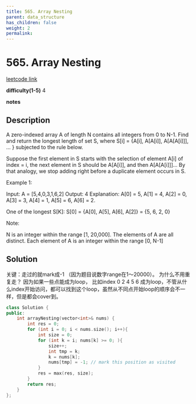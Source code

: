 ```yaml
---
title: 565. Array Nesting
parent: data_structure
has_children: false
weight: 2
permalink: 
---
```

# 565. Array Nesting
[leetcode link](https://leetcode.com/problems/array-nesting/)

**difficulty(1-5)** 
4

**notes**   


## Description
A zero-indexed array A of length N contains all integers from 0 to N-1. Find and return the longest length of set S, where S[i] = {A[i], A[A[i]], A[A[A[i]]], ... } subjected to the rule below.

Suppose the first element in S starts with the selection of element A[i] of index = i, the next element in S should be A[A[i]], and then A[A[A[i]]]… By that analogy, we stop adding right before a duplicate element occurs in S.

 

Example 1:

Input: A = [5,4,0,3,1,6,2]
Output: 4
Explanation: 
A[0] = 5, A[1] = 4, A[2] = 0, A[3] = 3, A[4] = 1, A[5] = 6, A[6] = 2.

One of the longest S[K]:
S[0] = {A[0], A[5], A[6], A[2]} = {5, 6, 2, 0}
 

Note:

N is an integer within the range [1, 20,000].
The elements of A are all distinct.
Each element of A is an integer within the range [0, N-1]

## Solution
关键：走过的就mark成-1 （因为题目说数字range在1～20000）。 为什么不用重复走？ 因为如果一些点能成为loop， 比如index 0 2 4 5 6 成为loop，不管从什么index开始访问，都可以找到这个loop，虽然从不同点开始loop的顺序会不一样，但是都会cover到。

```c++
class Solution {
public:
    int arrayNesting(vector<int>& nums) {
        int res = 0;
        for (int i = 0; i < nums.size(); i++){
            int size = 0;
            for (int k = i; nums[k] >= 0; ){
                size++;
                int tmp = k;
                k = nums[k];
                nums[tmp] = -1; // mark this position as visited
            }
            res = max(res, size);
        }
        return res;
    }
};
```


<!-- 
Default label
{: .label }

Blue label
{: .label .label-blue }

Stable
{: .label .label-green }

New release
{: .label .label-purple }

Coming soon
{: .label .label-yellow }

Deprecated
{: .label .label-red } -->
